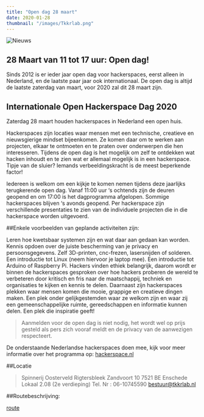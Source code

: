 ```yaml
---
title: "Open dag 28 maart"
date: 2020-01-28
thumbnail: "/images/Tkkrlab.png"
---
```

![Nieuws](/images/Tkkrlab.png "Nieuws")


## 28 Maart van 11 tot 17 uur: Open dag!

Sinds 2012 is er ieder jaar open dag voor hackerspaces, eerst alleen in Nederland, en de laatste paar jaar ook internationaal. De open dag is altijd de laatste zaterdag van maart, voor 2020 zal dit 28 maart zijn.


## Internationale Open Hackerspace Dag 2020

Zaterdag 28 maart houden hackerspaces in Nederland een open huis.

Hackerspaces zijn locaties waar mensen met een technische, creatieve en nieuwsgierige mindset bijeenkomen. Ze komen daar om te werken aan projecten, elkaar te ontmoeten en te praten over onderwerpen die hen interesseren. Tijdens de open dag is het mogelijk om zelf te ontdekken wat hacken inhoudt en te zien wat er allemaal mogelijk is in een hackerspace. Tipje van de sluier? Iemands verbeeldingskracht is de meest beperkende factor!

Iedereen is welkom om een kijkje te komen nemen tijdens deze jaarlijks terugkerende open dag. Vanaf 11:00 uur ‘s ochtends zijn de deuren geopend en om 17:00 is het dagprogramma afgelopen. Sommige hackerspaces blijven ‘s avonds geopend. Per hackerspace zijn verschillende presentaties te zien van de individuele projecten die in die hackerspace worden uitgevoerd.


##Enkele voorbeelden van geplande activiteiten zijn:

Leren hoe kwetsbaar systemen zijn en wat daar aan gedaan kan worden.
Kennis opdoen over de juiste bescherming van je privacy en persoonsgegevens.
Zelf 3D-printen, cnc-frezen, lasersnijden of solderen.
Een introductie tot Linux (neem hiervoor je laptop mee).
Een introductie tot Arduino of Raspberry Pi.
Hackers vinden ethiek belangrijk, daarom wordt er binnen de hackerspaces gesproken over hoe hackers proberen de wereld te verbeteren door kritisch en fris naar de maatschappij, techniek en organisaties te kijken en kennis te delen. Daarnaast zijn hackerspaces plekken waar mensen komen die mooie, grappige en creatieve dingen maken. Een plek onder gelijkgestemden waar ze welkom zijn en waar zij een gemeenschappelijke ruimte, gereedschappen en informatie kunnen delen. Een plek die inspiratie geeft!

>Aanmelden voor de open dag is niet nodig, het wordt wel op prijs gesteld als pers zich vooraf meldt en de privacy van de aanwezigen respecteert.

De onderstaande Nederlandse hackerspaces doen mee, kijk voor meer informatie over het programma op:
[hackerspace.nl](https://hackerspaces.nl/)


##Locatie

>Spinnerij Oosterveld
Rigtersbleek Zandvoort 10
7521 BE Enschede
Lokaal 2.08 (2e verdieping)
Tel. Nr : 06-10745590
bestuur@tkkrlab.nl


##Routebeschrijving:

[route](https://tkkrlab.nl/routebeschrijving/)
